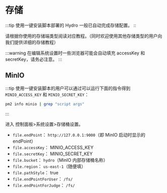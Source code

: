 # 存储

:::tip
使用一键安装脚本部署的 Hydro 一般已自动完成存储配置。
::

请根据你使用的存储端类型阅读对应教程。（同时欢迎使用其他存储类型的用户向我们提供详细的存储教程）

:::warning
在编辑系统设置时一些浏览器可能会自动填充 accessKey 和 secretKey，请务必注意。
:::

## MinIO

:::tip
使用一键安装脚本的用户可以通过可以运行下面的指令得到 `MINIO_ACCESS_KEY` 和 `MINIO_SECRET_KEY`：
```sh
pm2 info minio | grep "script args"
```
:::

进入 控制面板>系统设置>存储桶设置。

- `file.endPoint`： `http://127.0.0.1:9000`（即 MinIO 启动时显示的 endPoint）
- `file.accessKey`： MINIO_ACCESS_KEY
- `file.secretKey`： MINIO_SECRET_KEY
- `file.bucket`： `hydro`（MinIO 内部存储桶名称）
- `file.region`： `us-east-1`（随便填）
- `file.pathStyle`： true
- `file.endPointForUser`： `/fs/`
- `file.endPointForJudge`： `/fs/`
